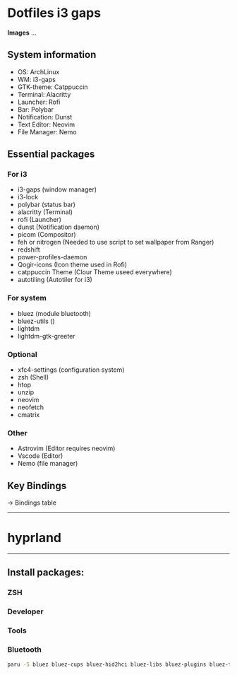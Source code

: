 # Dotfiles i3 gaps

**Images**
...
## System information
- OS: ArchLinux
- WM: i3-gaps
- GTK-theme: Catppuccin
- Terminal: Alacritty
- Launcher: Rofi
- Bar: Polybar
- Notification: Dunst
- Text Editor: Neovim
- File Manager: Nemo


## Essential packages

### For i3
- i3-gaps (window manager)
- i3-lock
- polybar (status bar)
- alacritty (Terminal)
- rofi (Launcher)
- dunst (Notification daemon)
- picom (Compositor)
- feh or nitrogen (Needed to use script to set wallpaper from Ranger)
- redshift
- power-profiles-daemon
- Qogir-icons (Icon theme used in Rofi)
- catppuccin Theme (Clour Theme useed everywhere)
- autotiling (Autotiler for i3)

### For system
- bluez (module bluetooth)
- bluez-utils ()
- lightdm
- lightdm-gtk-greeter

### Optional
- xfc4-settings (configuration system)
- zsh (Shell)
- htop
- unzip
- neovim
- neofetch
- cmatrix

### Other 
- Astrovim (Editor requires neovim)
- Vscode (Editor)
- Nemo (file manager)

## Key Bindings

-> Bindings table

---

# hyprland

---

## Install packages:

### ZSH

### Developer

### Tools

### Bluetooth

```bash
paru -S bluez bluez-cups bluez-hid2hci bluez-libs bluez-plugins bluez-tools bluez-utils pulseaudio-bluetooth blueberry blueman broadcom-bt-firmware
```
